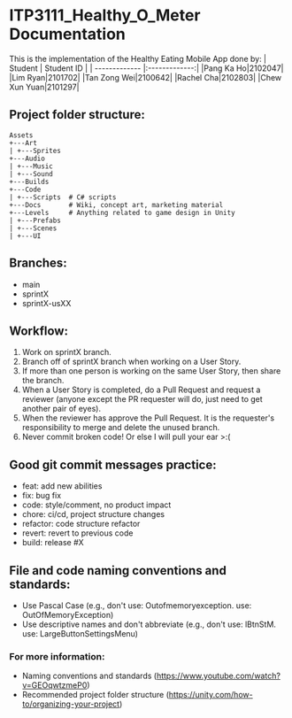 # ITP3111_Healthy_O_Meter Documentation

This is the implementation of the Healthy Eating Mobile App done by:
| Student | Student ID |
| ------------- |:-------------:|
|Pang Ka Ho|2102047|
|Lim Ryan|2101702|
|Tan Zong Wei|2100642|
|Rachel Cha|2102803|
|Chew Xun Yuan|2101297|

## Project folder structure: <br>
```
Assets
+---Art
| +---Sprites
+---Audio
| +---Music
| +---Sound
+---Builds
+---Code
| +---Scripts  # C# scripts
+---Docs       # Wiki, concept art, marketing material
+---Levels     # Anything related to game design in Unity
| +---Prefabs
| +---Scenes
| +---UI
```

## Branches:
- main
- sprintX
- sprintX-usXX

## Workflow:
1. Work on sprintX branch.
2. Branch off of sprintX branch when working on a User Story.
3. If more than one person is working on the same User Story, then share the branch.
4. When a User Story is completed, do a Pull Request and request a reviewer (anyone except the PR requester will do, just need to get another pair of eyes).
5. When the reviewer has approve the Pull Request. It is the requester's responsibility to merge and delete the unused branch.
6. Never commit broken code! Or else I will pull your ear >:(

## Good git commit messages practice:
- feat: add new abilities
- fix: bug fix
- code: style/comment, no product impact
- chore: ci/cd, project structure changes
- refactor: code structure refactor
- revert: revert to previous code
- build: release #X

## File and code naming conventions and standards:
- Use Pascal Case (e.g., don't use: Outofmemoryexception. use: OutOfMemoryException)
- Use descriptive names and don't abbreviate (e.g., don't use: lBtnStM. use: LargeButtonSettingsMenu)

### For more information:
- Naming conventions and standards (https://www.youtube.com/watch?v=GEOqwtzmeP0)
- Recommended project folder structure (https://unity.com/how-to/organizing-your-project)
